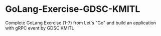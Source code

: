 # GoLang-Exercise-GDSC-KMITL
 Complete GoLang Exercise (1-7) from Let's "Go" and build an application with gRPC event by GDSC KMITL
